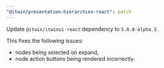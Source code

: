 ```yaml
---
"@itwin/presentation-hierarchies-react": patch
---
```


Update `@itwin/itwinui-react` dependency to `5.0.0-alpha.3`.

This fixes the following issues:
- nodes being selected on expand,
- node action buttons being rendered incorrectly.
